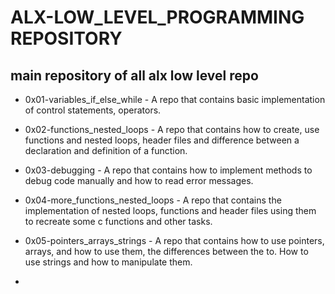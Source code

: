 # ALX-LOW_LEVEL_PROGRAMMING REPOSITORY

## main repository of all alx low level  repo

* 0x01-variables_if_else_while - A repo that contains basic implementation of control statements, operators.

* 0x02-functions_nested_loops - A repo that contains how to create, use functions and nested loops, header files and difference between a declaration and definition of a function.

* 0x03-debugging - A repo that contains how to implement methods to debug code manually and how to read error messages.

* 0x04-more_functions_nested_loops - A repo that contains the implementation of nested loops, functions and header files using them to recreate some c functions and other tasks.

*  0x05-pointers_arrays_strings - A repo that contains how to use pointers, arrays, and how to use them, the differences between the to. How to use strings and how to manipulate them.

*
